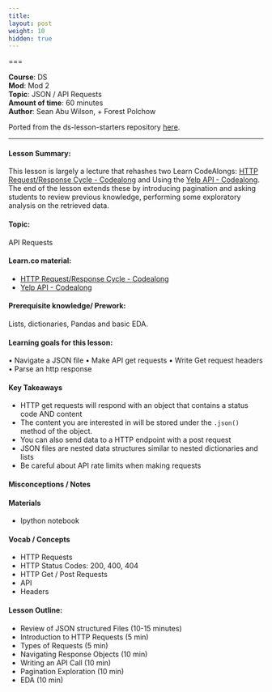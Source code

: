 ```yaml
---
title: 
layout: post
weight: 10
hidden: true
---
```


===


**Course**: DS   <br/>
**Mod**: Mod   2             <br/>
**Topic**:  JSON / API Requests  <br/>
**Amount of time**:  60 minutes  <br/>
**Author**: Sean Abu Wilson, + Forest Polchow   

Ported from the ds-lesson-starters repository [here](https://github.com/learn-co-curriculum/ds-lessons-starter/tree/master/lesson-plans-by-mod/Module-2/JSON_APIs_SW).


***

#### Lesson Summary:

This lesson is largely a lecture that rehashes two Learn CodeAlongs: [HTTP Request/Response Cycle - Codealong](https://github.com/learn-co-curriculum/dsc-http-request-response-codealong) and Using the [Yelp API - Codealong](https://github.com/learn-co-curriculum/dsc-using-yelp-api-codealong). The end of the lesson extends these by introducing pagination and asking students to review previous knowledge, performing some exploratory analysis on the retrieved data.

#### Topic:

API Requests

#### Learn.co material:

* [HTTP Request/Response Cycle - Codealong](https://github.com/learn-co-curriculum/dsc-http-request-response-codealong)
* [Yelp API - Codealong](https://github.com/learn-co-curriculum/dsc-using-yelp-api-codealong)

#### Prerequisite knowledge/ Prework:

Lists, dictionaries, Pandas and basic EDA.

#### Learning goals for this lesson:

• Navigate a JSON file
• Make API get requests
• Write Get request headers
• Parse an http response

#### Key Takeaways

* HTTP get requests will respond with an object that contains a status code AND content
* The content you are interested in will be stored under the `.json()`	method of the object.
* You can also send data to a HTTP endpoint with a post request
* JSON files are nested data structures similar to nested dictionaries and lists
* Be careful about API rate limits when making requests

#### Misconceptions / Notes


#### Materials
- Ipython notebook

#### Vocab / Concepts 

* HTTP Requests
* HTTP Status Codes: 200, 400, 404
* HTTP Get / Post Requests
* API
* Headers

#### Lesson Outline:

* Review of JSON structured Files (10-15 minutes)
* Introduction to HTTP Requests (5 min)
* Types of Requests (5 min)
* Navigating Response Objects (10 min)
* Writing an API Call (10 min)
* Pagination Exploration (10 min)
* EDA (10 min)
